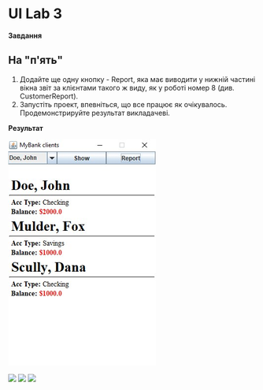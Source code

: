 # UI Lab 3

**Завдання**

## На "п'ять"
1. Додайте ще одну кнопку - Report, яка має виводити у нижній частині вікна звіт за клієнтами такого ж виду, як у роботі номер 8 (див. CustomerReport).
2. Запустіть проект, впевніться, що все працює як очікувалось. Продемонстрируйте результат викладачеві.

**Результат**

![](/img/Result.jpg)

![](https://img.shields.io/badge/Made%20with-JAVA-red.svg)
![](https://img.shields.io/badge/Made%20with-%20Netbeans-brightgreen.svg)
![](https://img.shields.io/badge/Made%20at-PPC%20NTU%20%22KhPI%22-blue.svg) 
